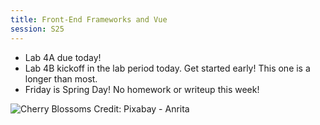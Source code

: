 ```yaml
---
title: Front-End Frameworks and Vue
session: S25
---
```


* Lab 4A due today!
* Lab 4B kickoff in the lab period today. Get started early! This one is a longer than most.
* Friday is Spring Day! No homework or writeup this week!

![Cherry Blossoms](images/cherry-blossoms-pixabay-Anrita.jpg)
Credit: Pixabay - Anrita
